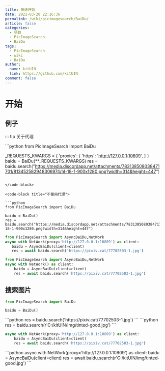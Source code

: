 ```yaml
---
title: 快速开始
date: 2021-03-20 22:16:36
permalink: /wiki/picimagesearch/BaiDu/
article: false
categories:
  - 项目
  - PicImageSearch
  - BaiDu
tags:
  - PicImageSearch
  - wiki
  - BaiDu
author: 
  name: kitUIN
  link: https://github.com/kitUIN
comment: false
---
```

# 开始

## 例子
::: tip 关于代理
<code-group>

  <code-block title="使用代理" active>
   ```python
   from PicImageSearch import BaiDu

   _REQUESTS_KWARGS = {
        'proxies': {
            'https': 'http://127.0.0.1:10809',
        }
   }
   baidu = BaiDu(**_REQUESTS_KWARGS)
   res = baidu.search("https://media.discordapp.net/attachments/783138508038471701/813452582948306974/hl-18-1-900x1280.png?width=314&height=447")
   ```

  </code-block>

  <code-block title="不使用代理">

  ```python
  from PicImageSearch import BaiDu

  baidu = BaiDu()
  res = baidu.search("https://media.discordapp.net/attachments/783138508038471701/813452582948306974/hl-18-1-900x1280.png?width=314&height=447")
  ```
  </code-block>
  <code-block title="使用代理(异步)">

   ```python
   from PicImageSearch import AsyncBaiDu,NetWork
   async with NetWork(proxy='http://127.0.0.1:10809') as client:
      baidu = AsyncBaiDu(client=client)
      res = await baidu.search('https://pixiv.cat/77702503-1.jpg')
   ```

  </code-block>

  <code-block title="不使用代理(异步)">

  ```python
  from PicImageSearch import AsyncBaiDu,NetWork
  async with NetWork() as client:
      baidu = AsyncBaiDu(client=client)
      res = await baidu.search('https://pixiv.cat/77702503-1.jpg')
  ```
  </code-block>
</code-group>


## 搜索图片
```python
from PicImageSearch import BaiDu

baidu = BaiDu()

```
<code-group>
  <code-block title="网络图片" active>
  ```python
  res = baidu.search('https://pixiv.cat/77702503-1.jpg')
  ```
  </code-block>

  <code-block title="本地图片">
  ```python
  res = baidu.search(r'C:/kitUIN/img/tinted-good.jpg')
  ```
  </code-block>
  <code-block title="网络图片(异步)">

  ```python
  async with NetWork(proxy='http://127.0.0.1:10809') as client:
      baidu = AsyncBaiDu(client=client)
      res = await baidu.search('https://pixiv.cat/77702503-1.jpg')
  ```
  </code-block>

  <code-block title="本地图片(异步)">
  ```python
  async with NetWork(proxy='http://127.0.0.1:10809') as client:
      baidu = AsyncBaiDu(client=client)
      res = await baidu.search(r'C:/kitUIN/img/tinted-good.jpg')
  ```
  </code-block>
</code-group>



